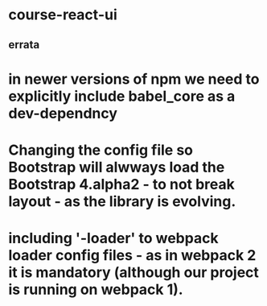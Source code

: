 # course-react-ui #

## errata ##

# in newer versions of npm we need to explicitly include babel_core as a dev-dependncy
# Changing the config file so Bootstrap will alwways load the Bootstrap 4.alpha2 - to not break layout - as the library is evolving.
# including '-loader' to webpack loader config files - as in webpack 2 it is mandatory (although our project is running on webpack 1).
